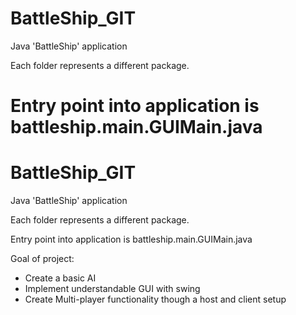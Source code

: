 BattleShip_GIT
==============

Java 'BattleShip' application

Each folder represents a different package.

Entry point into application is battleship.main.GUIMain.java
=======
BattleShip_GIT
==============

Java 'BattleShip' application

Each folder represents a different package.

Entry point into application is battleship.main.GUIMain.java

Goal of project: 
 - Create a basic AI
 - Implement understandable GUI with swing
 - Create Multi-player functionality though a host and client setup
